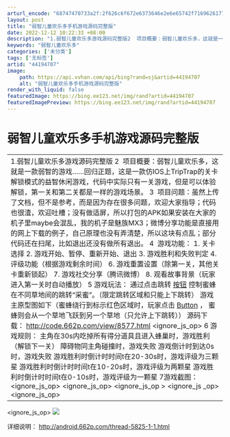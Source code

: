```yaml
---
arturl_encode: "68747470733a2f:2f626c6f672e6373646e2e6e65742f7169626177616e676c61:2f61727469636c652f64657461696c732f3434313934373037"
layout: post
title: "弱智儿童欢乐多手机游戏源码完整版"
date: 2022-12-12 10:22:33 +08:00
description: "1.弱智儿童欢乐多游戏源码完整版2  项目概要：弱智儿童欢乐多，这就是一款弱"
keywords: "弱智儿童欢乐多"
categories: ['未分类']
tags: ['无标签']
artid: "44194707"
image:
    path: https://api.vvhan.com/api/bing?rand=sj&artid=44194707
    alt: "弱智儿童欢乐多手机游戏源码完整版"
render_with_liquid: false
featuredImage: https://bing.ee123.net/img/rand?artid=44194707
featuredImagePreview: https://bing.ee123.net/img/rand?artid=44194707
---
```


# 弱智儿童欢乐多手机游戏源码完整版

|  |
| --- |
| 1.弱智儿童欢乐多游戏源码完整版   2  项目概要：弱智儿童欢乐多，这就是一款弱智的游戏……回归正题，这是一款仿IOS上TripTrap的关卡解锁模式的益智休闲游戏，代码中实际只有一关游戏，但是可以体验解锁，第一关和第二关都是一样的游戏场景。   3  项目问题：虽然上传了文档，但不是参考，而是因为存在很多问题，欢迎大家指导；代码也很渣，欢迎吐槽；没有做适屏，所以打包的APK如果安装在大家的机子里maybe会混乱，我的机子是魅族MX3；微博分享功能是直接用的网上下载的例子，自己原理也没有弄清楚，所以这块有点乱；部分代码还在扫尾，比如退出还没有做所有退出。   4  游戏功能：   1. 关卡选择   2. 游戏开始、暂停、重新开始、退出   3. 游戏胜利和失败判定   4. 评级功能（根据游戏剩余时间）   6. 游戏重置设置（除第一关，其他关卡重新锁起）   7. 游戏社交分享（腾讯微博）   8. 观看故事背景（玩家进入第一关时自动播放）   5 游戏玩法：   通过点击跳转 [按钮](http://code.662p.com/list/2926_1.html) 控制蜜蜂在不同草地间的跳转“采蜜”。（限定跳转区域和只能上下跳转）   游戏主原型图如下（蜜蜂绕行到标示红色区域时，玩家点击 [Button](http://code.662p.com/list/2926_1.html) ，   蜜蜂则会从一个草地飞跃到另一个草地（只允许上下跳转））    源码下载： <http://code.662p.com/view/8577.html>   <ignore_js_op>   6 游戏规则：   主角在30s内吃掉所有得分道具且进入蜂巢时，游戏胜利（解锁下一关）   障碍物同主角碰撞时，游戏失败   游戏倒计时到达0s时，游戏失败   游戏胜利时倒计时时间t在20-30s时，游戏评级为三颗星   游戏胜利时倒计时时间t在10-20s时，游戏评级为两颗星   游戏胜利时倒计时时间t在0-10s时，游戏评级为一颗星   7游戏截图：   <ignore_js_op> <ignor  e_js_op> <ignore_js_op> <ignore_js_op  > <ignore_js  _op> <ignore  _js_op> <ignore_js_op> |

<ignore_js_op>
![](https://i-blog.csdnimg.cn/blog_migrate/2a961e2981c70233775b402c61de04a0.png)

详细说明：
<http://android.662p.com/thread-5825-1-1.html>